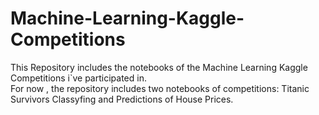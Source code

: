 # Machine-Learning-Kaggle-Competitions
This Repository includes the notebooks of the Machine Learning Kaggle Competitions i`ve participated in.   
For now , the repository includes two notebooks of competitions: Titanic Survivors Classyfing and Predictions of House Prices.
